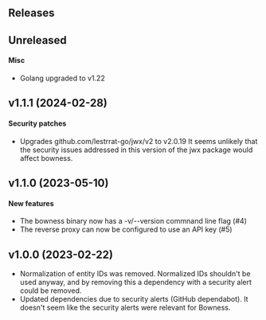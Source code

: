 ## Releases

## Unreleased
#### Misc
  - Golang upgraded to v1.22

## v1.1.1 (2024-02-28)
#### Security patches
  - Upgrades github.com/lestrrat-go/jwx/v2 to v2.0.19
    It seems unlikely that the security issues addressed in this version of
    the jwx package would affect bowness.

## v1.1.0 (2023-05-10)
#### New features
  - The bowness binary now has a -v/--version commnand line flag (#4)
  - The reverse proxy can now be configured to use an API key (#5)

## v1.0.0 (2023-02-22)
  - Normalization of entity IDs was removed.
    Normalized IDs shouldn't be used anyway, and by removing this a
    dependency with a security alert could be removed.
  - Updated dependencies due to security alerts (GitHub dependabot).
    It doesn't seem like the security alerts were relevant for Bowness.
